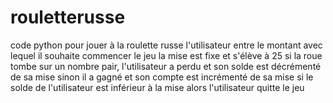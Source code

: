 # rouletterusse
code python pour jouer à la roulette russe
l'utilisateur entre le montant avec lequel il souhaite commencer le jeu
la mise est fixe et s'élève à 25
si la roue tombe sur un nombre pair, l'utilisateur a perdu et son solde est décrémenté de sa mise sinon il a gagné et son compte est incrémenté de sa mise
si le solde de l'utilisateur est inférieur à la mise alors l'utilisateur quitte le jeu
